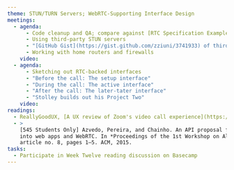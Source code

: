 ```yaml
---
theme: STUN/TURN Servers; WebRTC-Supporting Interface Design
meetings:
  - agenda:
      - Code cleanup and QA; compare against [RTC Specification Example](https://w3c.github.io/webrtc-pc/#example-18)
      - Using third-party STUN servers
      - "[GitHub Gist](https://gist.github.com/zziuni/3741933) of third-party STUN servers"
      - Working with home routers and firewalls
    video:
  - agenda:
      - Sketching out RTC-backed interfaces
      - "Before the call: The setup interface"
      - "During the call: The active interface"
      - "After the call: The later-tater interface"
      - "Stolley builds out his Project Two"
    video:
readings:
  - ReallyGoodUX, [A UX review of Zoom's video call experience](https://www.reallygoodux.io/blog/zoom-video-call-ux-review)
  - >
    [545 Students Only] Azvedo, Pereira, and Chainho. An API proposal for integrating sensor data
    into web apps and WebRTC. In *Proceedings of the 1st Workshop on All-Web Real-Time Systems*,
    article no. 8, pages 1–5. ACM, 2015.
tasks:
  - Participate in Week Twelve reading discussion on Basecamp
---
```


